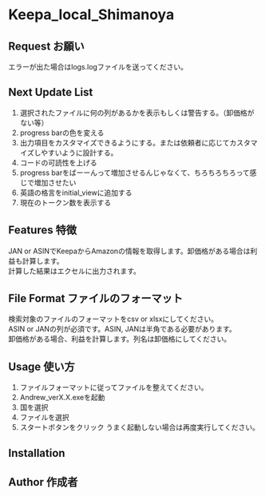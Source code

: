 # Keepa_local_Shimanoya

## Request お願い

エラーが出た場合はlogs.logファイルを送ってください。

## Next Update List

1. 選択されたファイルに何の列があるかを表示もしくは警告する。（卸価格がない等）
1. progress barの色を変える
1. 出力項目をカスタマイズできるようにする。または依頼者に応じてカスタマイズしやすいように設計する。
1. コードの可読性を上げる
1. progress barをばーーんって増加させるんじゃなくて、ちろちろちろって感じで増加させたい
1. 英語の格言をinitial_viewに追加する
1. 現在のトークン数を表示する


## Features 特徴
 
JAN or ASINでKeepaからAmazonの情報を取得します。卸価格がある場合は利益も計算します。  
計算した結果はエクセルに出力されます。

## File Format ファイルのフォーマット

検索対象のファイルのフォーマットをcsv or xlsxにしてください。  
ASIN or JANの列が必須です。ASIN, JANは半角である必要があります。  
卸価格がある場合、利益を計算します。列名は卸価格にしてください。

## Usage 使い方

1. ファイルフォーマットに従ってファイルを整えてください。
1. Andrew_verX.X.exeを起動
1. 国を選択 
1. ファイルを選択
1. スタートボタンをクリック
うまく起動しない場合は再度実行してください。
 


## Installation
 
## Author 作成者 
